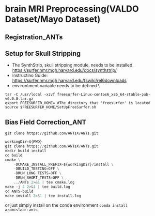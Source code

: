 # brain MRI Preprocessing(VALDO Dataset/Mayo Dataset)



## Registration_ANTs

## Setup for Skull Stripping
- The SynthStrip, skull stripping module, needs to be installed. <URL> https://surfer.nmr.mgh.harvard.edu/docs/synthstrip/
- Instructino Guide: https://surfer.nmr.mgh.harvard.edu/fswiki/rel6downloads
- environtment variable needs to be defined \

 
`tar -C /usr/local -xzvf freesurfer-Linux-centos6_x86_64-stable-pub-v6.0.0.tar.gz` \
`export FREESURFER_HOME= #The directory that 'freesurfer' is located` \
`source $FREESURFER_HOME/SetUpFreeSurfer.sh`

## Bias Field Correction_ANT
`git clone https://github.com/ANTsX/ANTs.git`

```python
workingDir=${PWD}
git clone https://github.com/ANTsX/ANTs.git
mkdir build install
cd build
cmake \
    -DCMAKE_INSTALL_PREFIX=${workingDir}/install \
    -DBUILD_TESTING=OFF \
    -DRUN_LONG_TESTS=OFF \
    -DRUN_SHORT_TESTS=OFF \
    ../ANTs 2>&1 | tee cmake.log
make -j 4 2>&1 | tee build.log
cd ANTS-build
make install 2>&1 | tee install.log
```

or
just simply install on the conda environment
`conda install aramislab::ants`

